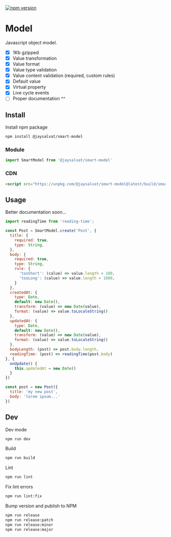 [![npm version](https://badge.fury.io/js/%40jaysalvat%2Fsmart-model.svg)](https://badge.fury.io/js/%40jaysalvat%2Fsmart-model)

Model
=============

Javascript object model.

- [x] 1Kb gzipped
- [x] Value transformation
- [x] Value format
- [x] Value type validation
- [x] Value content validation (required, custom rules)
- [x] Default value
- [x] Virtual property
- [x] Live cycle events
- [ ] Proper documentation ^^

## Install

Install npm package

```sh
npm install @jaysalvat/smart-model
```

### Module

```javascript
import SmartModel from '@jaysalvat/smart-model'
```

### CDN

```html
<script src="https://unpkg.com/@jaysalvat/smart-model@latest/build/smart-model.umd.min.js"></script>
```

## Usage

Better documentation soon...

```javascript
import readingTime from 'reading-time';

const Post = SmartModel.create('Post', {
  title: {
    required: true,
    type: String,
  },
  body: {
    required: true,
    type: String,
    rule: {
      'tooShort': (calue) => value.length < 100,
      'tooLong': (calue) => value.length > 1000,
    }
  },
  createdAt: {
    type: Date,
    default: new Date(),
    transform: (value) => new Date(value),
    format: (value) => value.toLocaleString()
  },
  updatedAt: {
    type: Date,
    default: new Date(),
    transform: (value) => new Date(value),
    format: (value) => value.toLocaleString()
  },
  bodyLength: (post) => post.body.length, 
  readingTime: (post) => readingTime(post.body)
}, {
  onUpdate() {
    this.updatedAt = new Date()
  }
})
```

```javascript
const post = new Post({
  title: 'my new post',
  body: 'lorem ipsum...'
})
```

## Dev

Dev mode

```sh
npm run dev
```

Build

```sh
npm run build
```

Lint

```sh
npm run lint
```

Fix lint errors

```sh
npm run lint:fix
```

Bump version and publish to NPM

```sh
npm run release
npm run release:patch
npm run release:minor
npm run release:major
```
